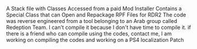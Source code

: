 A Stack file with Classes Accessed from a paid Mod Installer Contains a Special Class that can Open and Repackage RPF Files for RDR2 The code was reverse engineered from a tool belonging to an Arab group called Redeption Team. I can't compile it because I don't have time to compile it. if there is a friend who can compile using the codes, contact me, I am working on compiling the codes and working on a PS4 localization Patch 
